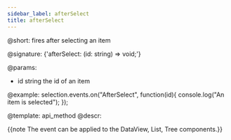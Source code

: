 ```yaml
---
sidebar_label: afterSelect
title: afterSelect
---          
```


@short: fires after selecting an item

@signature: {'afterSelect: (id: string) => void;'}

@params:
- id		string		the id of an item

@example:
selection.events.on("AfterSelect", function(id){
    console.log("An item is selected");
});

@template:	api_method
@descr:

{{note The event can be applied to the DataView, List, Tree components.}}
